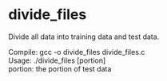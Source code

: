# divide_files
Divide all data into training data and test data.

Compile:  gcc -o divide_files divide_files.c  
Usage:    ./divide_files [portion]  
             portion: the portion of test data
